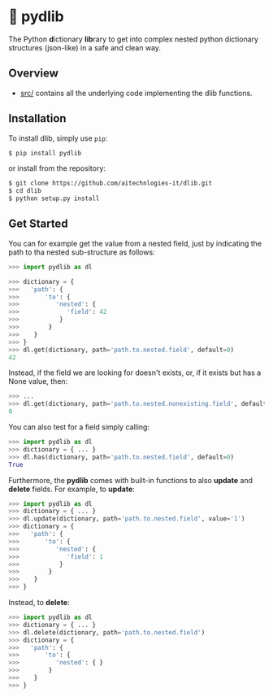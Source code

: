 # :yarn: pydlib
The Python **d**ictionary **lib**rary to get into complex nested python dictionary structures (json-like) in a safe and clean way.

## Overview

* [src/](src) contains all the underlying code implementing the dlib functions.

## Installation

To install dlib, simply use `pip`:

```bash
$ pip install pydlib
```

or install from the repository:

```bash
$ git clone https://github.com/aitechnlogies-it/dlib.git
$ cd dlib
$ python setup.py install
```

## Get Started

You can for example get the value from a nested field, just by indicating the path to tha nested sub-structure as follows:

```python
>>> import pydlib as dl

>>> dictionary = {
>>>   'path': {
>>>       'to': {
>>>          'nested': {
>>>             'field': 42
>>>           }
>>>        }
>>>    }
>>> }
>>> dl.get(dictionary, path='path.to.nested.field', default=0)
42
```

Instead, if the field we are looking for doesn't exists, or, if it exists but has a None value, then:

```python
>>> ...
>>> dl.get(dictionary, path='path.to.nested.nonexisting.field', default=0)
0
```

You can also test for a field simply calling:

```python
>>> import pydlib as dl
>>> dictionary = { ... }
>>> dl.has(dictionary, path='path.to.nested.field', default=0)
True
```

Furthermore, the **pydlib** comes with built-in functions to also **update** and **delete** fields. For example, to **update**:

```python
>>> import pydlib as dl
>>> dictionary = { ... }
>>> dl.update(dictionary, path='path.to.nested.field', value='1')
>>> dictionary = {
>>>   'path': {
>>>       'to': {
>>>          'nested': {
>>>             'field': 1
>>>           }
>>>        }
>>>    }
>>> }
```

Instead, to **delete**:

```python
>>> import pydlib as dl
>>> dictionary = { ... }
>>> dl.delete(dictionary, path='path.to.nested.field')
>>> dictionary = {
>>>   'path': {
>>>       'to': {
>>>          'nested': { }
>>>        }
>>>    }
>>> }
```
